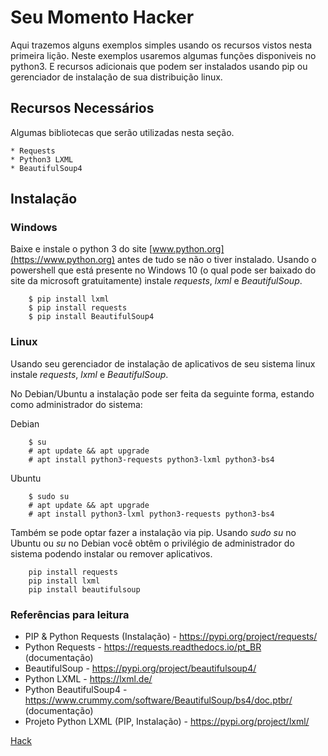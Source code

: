 # Seu Momento Hacker

Aqui trazemos alguns exemplos simples usando os recursos vistos nesta primeira lição.
Neste exemplos usaremos algumas funções disponiveis no python3. E recursos adicionais que podem
ser instalados usando pip ou gerenciador de instalação de sua distribuição linux.

## Recursos Necessários

Algumas bibliotecas que serão utilizadas nesta seção.

	* Requests
	* Python3 LXML
	* BeautifulSoup4

## Instalação

### Windows

Baixe e instale o python 3 do site [www.python.org](https://www.python.org)  antes de tudo se não o tiver instalado.
Usando o powershell que está presente no Windows 10 (o qual pode ser baixado do site da microsoft gratuitamente)
instale  *requests*, *lxml* e *BeautifulSoup*.

```
	$ pip install lxml
	$ pip install requests
	$ pip install BeautifulSoup4
```

### Linux

Usando seu gerenciador de instalação de aplicativos de seu sistema linux instale *requests*, *lxml* e *BeautifulSoup*.

No Debian/Ubuntu a instalação pode ser feita da seguinte forma, estando como administrador do sistema:

Debian
```
	$ su
	# apt update && apt upgrade
	# apt install python3-requests python3-lxml python3-bs4

```

Ubuntu
```
	$ sudo su
	# apt update && apt upgrade
	# apt install python3-lxml python3-requests python3-bs4
```

Também se pode optar fazer a instalação via pip.
Usando *sudo su* no Ubuntu ou *su* no Debian você obtêm o privilégio de administrador do
sistema podendo instalar ou remover aplicativos.


```
	pip install requests
	pip install lxml
	pip install beautifulsoup
```
### Referências para leitura

* PIP & Python Requests (Instalação) - https://pypi.org/project/requests/
* Python Requests - https://requests.readthedocs.io/pt_BR (documentação)
* BeautifulSoup - https://pypi.org/project/beautifulsoup4/
* Python LXML - https://lxml.de/
* Python BeautifulSoup4 - https://www.crummy.com/software/BeautifulSoup/bs4/doc.ptbr/ (documentação)
* Projeto Python LXML (PIP, Instalação) - https://pypi.org/project/lxml/

[Hack](https://wsricardo.github.io/introprog/licao01/extras/exemplos/hack)
